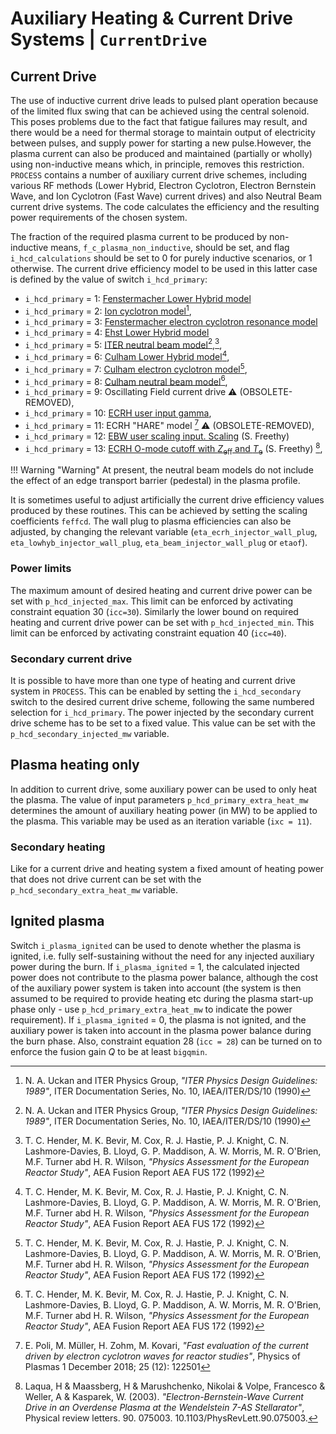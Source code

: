 # Auxiliary Heating & Current Drive Systems | `CurrentDrive`

## Current Drive

The use of inductive current drive leads to pulsed plant operation because of the limited flux swing that can be achieved using the central solenoid. This poses problems due to the fact that fatigue failures may result, and there would be a need for thermal storage to maintain output of electricity between pulses, and supply power for starting a new pulse.However, the plasma current can also be produced and maintained (partially or wholly) using non-inductive means which, in principle, removes this restriction. `PROCESS` contains a number of auxiliary current drive schemes, including various RF methods (Lower Hybrid, Electron Cyclotron, Electron Bernstein Wave, and Ion Cyclotron (Fast Wave) current drives) and also Neutral Beam current drive systems. The code calculates the efficiency and the resulting power requirements of the chosen system.

The fraction of the required plasma current to be produced by non-inductive means, `f_c_plasma_non_inductive`, should be set, and flag `i_hcd_calculations` should be set to 0 for purely inductive scenarios, or 1 otherwise. The current drive efficiency model to be used in this latter case is defined by the value of switch `i_hcd_primary`:

- `i_hcd_primary` = 1: [Fenstermacher Lower Hybrid model](RF/fenstermacher_lower_hybrid.md)
- `i_hcd_primary` = 2: [Ion cyclotron model](RF/ic_model.md)[^1],
- `i_hcd_primary` = 3: [Fenstermacher electron cyclotron resonance model](RF/fenstermacher_electron_cyclotron_resonance.md)
- `i_hcd_primary` = 4: [Ehst Lower Hybrid model](RF/ehst_lower_hybrid.md)
- `i_hcd_primary` = 5: [ITER neutral beam model](NBI/iter_nb.md)[^1],[^2],
- `i_hcd_primary` = 6: [Culham Lower Hybrid model](RF/culham_lower_hybrid.md)[^2],
- `i_hcd_primary` = 7: [Culham electron cyclotron model](RF/culham_electron_cyclotron.md)[^2],
- `i_hcd_primary` = 8: [Culham neutral beam model](NBI/culham_nb.md)[^2],
- `i_hcd_primary` = 9: Oscillating Field current drive :warning: (OBSOLETE-REMOVED),
- `i_hcd_primary` = 10: [ECRH user input gamma](RF/ecrh_gamma.md),
- `i_hcd_primary` = 11: ECRH "HARE" model [^3] :warning: (OBSOLETE-REMOVED),
- `i_hcd_primary` = 12: [EBW user scaling input. Scaling](RF/ebw_freethy.md) (S. Freethy)
- `i_hcd_primary` = 13: [ECRH O-mode cutoff with $Z_{\text{eff}}$ and $T_{\text{e}}$](RF/cutoff_ecrh.md) (S. Freethy) [^4],

!!! Warning "Warning" 
    At present, the neutral beam models do not include the effect of an edge transport barrier (pedestal) in the plasma profile.

It is sometimes useful to adjust artificially the current drive efficiency values produced by these routines. This can be achieved by setting the scaling coefficients `feffcd`. The wall plug to plasma efficiencies can also be adjusted, by changing the relevant variable (`eta_ecrh_injector_wall_plug`, `eta_lowhyb_injector_wall_plug`, `eta_beam_injector_wall_plug` or `etaof`).

### Power limits
The maximum amount of desired heating and current drive power can be set with `p_hcd_injected_max`. This limit can be enforced by activating constraint equation 30 (`icc=30`).
Similarly the lower bound on required heating and current drive power can be set with `p_hcd_injected_min`. This limit can be enforced by activating constraint equation 40 (`icc=40`).

### Secondary current drive

It is possible to have more than one type of heating and current drive system in `PROCESS`. This can be enabled by setting the `i_hcd_secondary` switch to the desired current drive scheme, following the same numbered selection for `i_hcd_primary`.
The power injected by the secondary current drive scheme has to be set to a fixed value. This value can be set with the `p_hcd_secondary_injected_mw` variable.

## Plasma heating only

In addition to current drive, some auxiliary power can be used to only heat the plasma. The value of input parameters `p_hcd_primary_extra_heat_mw` determines the amount of auxiliary heating power (in MW) to be applied to the plasma. This variable may be used as an iteration variable (`ixc = 11`).

### Secondary heating

Like for a current drive and heating system a fixed amount of heating power that does not drive current can be set with the `p_hcd_secondary_extra_heat_mw` variable.

## Ignited plasma

Switch `i_plasma_ignited` can be used to denote whether the plasma is ignited, i.e. fully self-sustaining without the need for any injected auxiliary power during the burn. If `i_plasma_ignited` = 1, the calculated injected power does not contribute to the plasma power balance, although the cost of the auxiliary power system is taken into account (the system is then assumed to be required to provide heating etc during the plasma start-up phase only - use `p_hcd_primary_extra_heat_mw` to indicate the power requirement). If `i_plasma_ignited` = 0, the plasma is not ignited, and the auxiliary power is taken into account in the plasma power balance during the burn phase. Also, constraint equation 28 (`icc = 28`) can be turned on to enforce the fusion gain *Q* to be at least `bigqmin`.

[^1]: N. A. Uckan and ITER Physics Group, *"ITER Physics Design Guidelines: 1989"*, ITER Documentation Series, No. 10, IAEA/ITER/DS/10 (1990)

[^2]: T. C. Hender, M. K. Bevir, M. Cox, R. J. Hastie, P. J. Knight, C. N. Lashmore-Davies, B. Lloyd, G. P. Maddison, A. W. Morris, M. R. O'Brien, M.F. Turner abd H. R. Wilson, *"Physics Assessment for the European Reactor Study"*, AEA Fusion Report AEA FUS 172 (1992)

[^3]: E. Poli, M. Müller, H. Zohm, M. Kovari, *"Fast evaluation of the current driven by electron cyclotron waves for reactor studies"*, Physics of Plasmas 1 December 2018; 25 (12): 122501

[^4]: Laqua, H & Maassberg, H & Marushchenko, Nikolai & Volpe, Francesco & Weller, A & Kasparek, W. (2003). *"Electron-Bernstein-Wave Current Drive in an Overdense Plasma at the Wendelstein 7-AS Stellarator"*, Physical review letters. 90. 075003. 10.1103/PhysRevLett.90.075003.